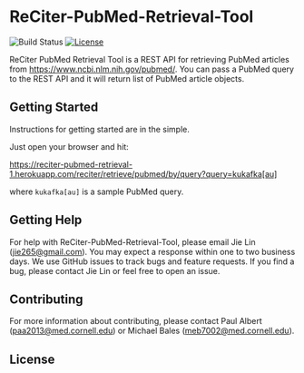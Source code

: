 # ReCiter-PubMed-Retrieval-Tool

![Build Status](https://codebuild.us-east-1.amazonaws.com/badges?uuid=eyJlbmNyeXB0ZWREYXRhIjoiV0w5MExveXNpdzBrL1hRMDlmYjhLNjRFek1NdTVxMk9BOWZEcDdxVENuZXNQS0FGdlZxY3h3Smd1b3ArTVhNTzUvK1pXVlI3N1JkdmRXNiswc1VPcHNjPSIsIml2UGFyYW1ldGVyU3BlYyI6IllneSs4bG9NNmMyeEtWOTkiLCJtYXRlcmlhbFNldFNlcmlhbCI6MX0%3D&branch=master)
[![License](https://img.shields.io/badge/License-Apache%202.0-blue.svg)](https://opensource.org/licenses/Apache-2.0)

ReCiter PubMed Retrieval Tool is a REST API for retrieving PubMed articles from https://www.ncbi.nlm.nih.gov/pubmed/. You can pass a PubMed query to the REST API and it will return list of PubMed article objects.

## Getting Started

Instructions for getting started are in the simple.

Just open your browser and hit:

https://reciter-pubmed-retrieval-1.herokuapp.com/reciter/retrieve/pubmed/by/query?query=kukafka[au] 

where `kukafka[au]` is a sample PubMed query.

<!--1. Install [jdk 8](http://www.oracle.com/technetwork/java/javase/downloads/index-jsp-138363.html) or higher.
2. Import project into Eclipse, Intellij or your favorite IDE.
3. Clone the project into your local workspace by `git clone https://github.com/wcmc-its/ReCiter-PubMed-Retrieval-Tool.git`.
-->
## Getting Help

For help with ReCiter-PubMed-Retrieval-Tool, please email Jie Lin (jie265@gmail.com). You may expect a response within one to two business days. We use GitHub issues to track bugs and feature requests. If you find a bug, please contact Jie Lin or feel free to open an issue.

## Contributing

For more information about contributing, please contact Paul Albert (paa2013@med.cornell.edu) or Michael Bales (meb7002@med.cornell.edu).

## License
